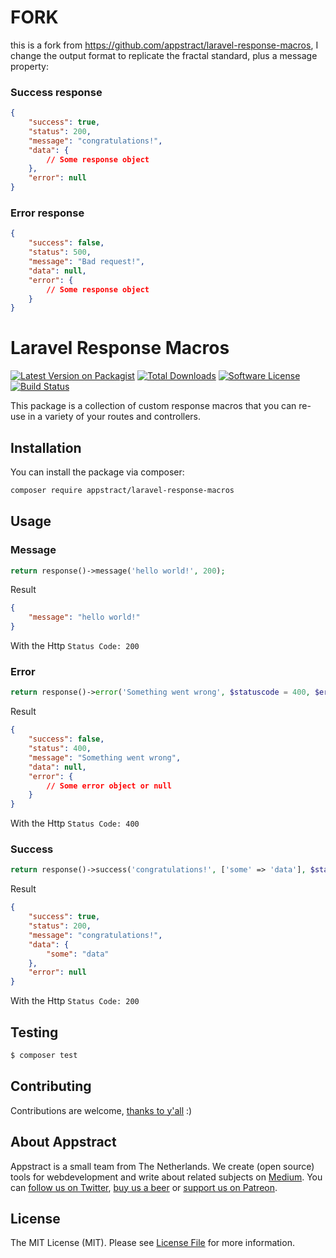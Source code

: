 # FORK

this is a fork from https://github.com/appstract/laravel-response-macros, I change the output format to replicate the fractal standard, plus a message property:

### Success response

```json
{
    "success": true,
    "status": 200,
    "message": "congratulations!",
    "data": {
        // Some response object
    },
    "error": null
}
```

### Error response

```json
{
    "success": false,
    "status": 500,
    "message": "Bad request!",
    "data": null,
    "error": {
        // Some response object
    }
}
```

# Laravel Response Macros

[![Latest Version on Packagist](https://img.shields.io/packagist/v/appstract/laravel-response-macros.svg?style=flat-square)](https://packagist.org/packages/appstract/laravel-response-macros)
[![Total Downloads](https://img.shields.io/packagist/dt/appstract/laravel-response-macros.svg?style=flat-square)](https://packagist.org/packages/appstract/laravel-response-macros)
[![Software License](https://img.shields.io/badge/license-MIT-brightgreen.svg?style=flat-square)](LICENSE.md)
[![Build Status](https://img.shields.io/travis/appstract/laravel-response-macros/master.svg?style=flat-square)](https://travis-ci.org/appstract/laravel-response-macros)

This package is a collection of custom response macros that you can re-use in a variety of your routes and controllers.

## Installation

You can install the package via composer:

```bash
composer require appstract/laravel-response-macros
```

## Usage

### Message

```php
return response()->message('hello world!', 200);
```

Result

```json
{
    "message": "hello world!"
}
```

With the Http `Status Code: 200`

### Error

```php
return response()->error('Something went wrong', $statuscode = 400, $errorObject = null);
```

Result

```json
{
    "success": false,
    "status": 400,
    "message": "Something went wrong",
    "data": null,
    "error": {
        // Some error object or null
    }
}
```

With the Http `Status Code: 400`

### Success

```php
return response()->success('congratulations!', ['some' => 'data'], $statuscode = 200);
```

Result

```json
{
    "success": true,
    "status": 200,
    "message": "congratulations!",
    "data": {
        "some": "data"
    },
    "error": null
}
```

With the Http `Status Code: 200`

## Testing

```bash
$ composer test
```

## Contributing

Contributions are welcome, [thanks to y'all](https://github.com/appstract/laravel-blade-directives/graphs/contributors) :)

## About Appstract

Appstract is a small team from The Netherlands. We create (open source) tools for webdevelopment and write about related subjects on [Medium](https://medium.com/appstract). You can [follow us on Twitter](https://twitter.com/teamappstract), [buy us a beer](https://www.paypal.me/teamappstract/10) or [support us on Patreon](https://www.patreon.com/appstract).

## License

The MIT License (MIT). Please see [License File](LICENSE.md) for more information.
